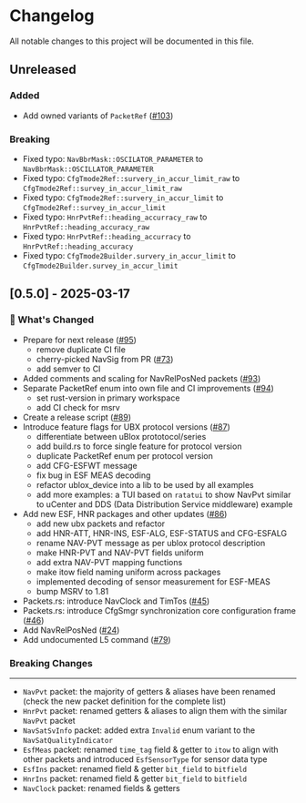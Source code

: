 # Changelog

All notable changes to this project will be documented in this file.

## Unreleased

### Added

- Add owned variants of `PacketRef` ([#103](https://github.com/ublox-rs/ublox/pull/103))

### Breaking

- Fixed typo: `NavBbrMask::OSCILATOR_PARAMETER` to `NavBbrMask::OSCILLATOR_PARAMETER`
- Fixed typo: `CfgTmode2Ref::survery_in_accur_limit_raw` to `CfgTmode2Ref::survey_in_accur_limit_raw`
- Fixed typo: `CfgTmode2Ref::survery_in_accur_limit` to `CfgTmode2Ref::survey_in_accur_limit`
- Fixed typo: `HnrPvtRef::heading_accurracy_raw` to `HnrPvtRef::heading_accuracy_raw`
- Fixed typo: `HnrPvtRef::heading_accurracy` to `HnrPvtRef::heading_accuracy`
- Fixed typo: `CfgTmode2Builder.survery_in_accur_limit` to `CfgTmode2Builder.survey_in_accur_limit`

## [0.5.0] - 2025-03-17

### 💼 What's Changed

- Prepare for next release ([#95](https://github.com/ublox-rs/ublox/pull/95))
  - remove duplicate CI file
  - cherry-picked NavSig from PR ([#73](https://github.com/ublox-rs/ublox/pull/73))
  - add semver to CI
- Added comments and scaling for NavRelPosNed packets ([#93](https://github.com/ublox-rs/ublox/pull/93))
- Separate PacketRef enum into own file and CI improvements ([#94](https://github.com/ublox-rs/ublox/pull/94))
  - set rust-version in primary workspace
  - add CI check for msrv
- Create a release script ([#89](https://github.com/ublox-rs/ublox/pull/89))
- Introduce feature flags for UBX protocol versions ([#87](https://github.com/ublox-rs/ublox/pull/87))
  - differentiate between uBlox prototocol/series
  - add build.rs to force single feature for protocol version
  - duplicate PacketRef enum per protocol version
  - add CFG-ESFWT message
  - fix bug in ESF MEAS decoding
  - refactor ublox_device into a lib to be used by all examples
  - add more examples: a TUI based on `ratatui` to show NavPvt similar to uCenter and DDS (Data Distribution Service middleware) example
- Add new ESF, HNR packages and other updates  ([#86](https://github.com/ublox-rs/ublox/pull/86))
  - add new ubx packets and refactor
  - add HNR-ATT, HNR-INS, ESF-ALG, ESF-STATUS and CFG-ESFALG
  - rename NAV-PVT message as per ublox protocol description
  - make HNR-PVT and NAV-PVT fields uniform
  - add extra NAV-PVT mapping functions
  - make itow field naming uniform across packages
  - implemented decoding of sensor measurement for ESF-MEAS
  - bump MSRV to 1.81
- Packets.rs: introduce NavClock and TimTos ([#45](https://github.com/ublox-rs/ublox/pull/45))
- Packets.rs: introduce CfgSmgr synchronization core configuration frame ([#46](https://github.com/ublox-rs/ublox/pull/46))
- Add NavRelPosNed ([#24](https://github.com/ublox-rs/ublox/pull/24))
- Add undocumented L5 command ([#79](https://github.com/ublox-rs/ublox/pull/79))

### Breaking Changes

---

 - `NavPvt` packet: the majority of getters & aliases have been renamed (check the new packet definition for the complete list)
 - `HnrPvt` packet: renamed getters & aliases to align them with the similar `NavPvt` packet 
 - `NavSatSvInfo` packet: added extra `Invalid` enum variant to the `NavSatQualityIndicator` 
 - `EsfMeas` packet: renamed `time_tag` field & getter to `itow` to align with other packets and introduced `EsfSensorType` for sensor data type
 - `EsfIns` packet: renamed field & getter `bit_field` to `bitfield`
 - `HnrIns` packet: renamed field & getter `bit_field` to `bitfield`
 - `NavClock` packet: renamed fields & getters


